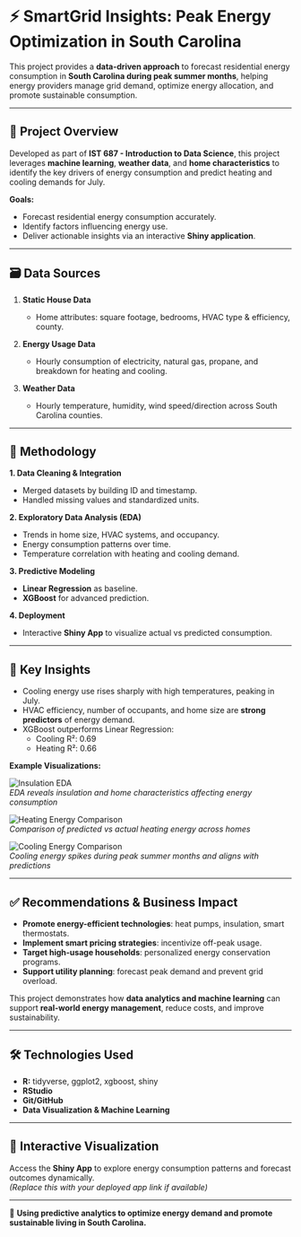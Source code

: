 # ⚡ SmartGrid Insights: Peak Energy Optimization in South Carolina

This project provides a **data-driven approach** to forecast residential energy consumption in **South Carolina during peak summer months**, helping energy providers manage grid demand, optimize energy allocation, and promote sustainable consumption.

---

## 📌 Project Overview

Developed as part of **IST 687 - Introduction to Data Science**, this project leverages **machine learning**, **weather data**, and **home characteristics** to identify the key drivers of energy consumption and predict heating and cooling demands for July.  

**Goals:**
- Forecast residential energy consumption accurately.
- Identify factors influencing energy use.
- Deliver actionable insights via an interactive **Shiny application**.

---

## 🗃️ Data Sources

1. **Static House Data**
   - Home attributes: square footage, bedrooms, HVAC type & efficiency, county.
   
2. **Energy Usage Data**
   - Hourly consumption of electricity, natural gas, propane, and breakdown for heating and cooling.

3. **Weather Data**
   - Hourly temperature, humidity, wind speed/direction across South Carolina counties.

---

## 🧪 Methodology

**1. Data Cleaning & Integration**
- Merged datasets by building ID and timestamp.
- Handled missing values and standardized units.

**2. Exploratory Data Analysis (EDA)**
- Trends in home size, HVAC systems, and occupancy.
- Energy consumption patterns over time.
- Temperature correlation with heating and cooling demand.

**3. Predictive Modeling**
- **Linear Regression** as baseline.
- **XGBoost** for advanced prediction.

**4. Deployment**
- Interactive **Shiny App** to visualize actual vs predicted consumption.

---

## 🧠 Key Insights

- Cooling energy use rises sharply with high temperatures, peaking in July.  
- HVAC efficiency, number of occupants, and home size are **strong predictors** of energy demand.  
- XGBoost outperforms Linear Regression:
  - Cooling R²: 0.69  
  - Heating R²: 0.66  

**Example Visualizations:**  

![Insulation EDA](Files/insulation_data_eda.png)  
*EDA reveals insulation and home characteristics affecting energy consumption*  

![Heating Energy Comparison](Files/Heating_Energy_Comparison.png)  
*Comparison of predicted vs actual heating energy across homes*  

![Cooling Energy Comparison](Files/Cooling_Energy_Comparison.png)  
*Cooling energy spikes during peak summer months and aligns with predictions*

---

## ✅ Recommendations & Business Impact

- **Promote energy-efficient technologies**: heat pumps, insulation, smart thermostats.  
- **Implement smart pricing strategies**: incentivize off-peak usage.  
- **Target high-usage households**: personalized energy conservation programs.  
- **Support utility planning**: forecast peak demand and prevent grid overload.  

This project demonstrates how **data analytics and machine learning** can support **real-world energy management**, reduce costs, and improve sustainability.

---

## 🛠️ Technologies Used

- **R:** tidyverse, ggplot2, xgboost, shiny  
- **RStudio**  
- **Git/GitHub**  
- **Data Visualization & Machine Learning**  

---

## 🚀 Interactive Visualization

Access the **Shiny App** to explore energy consumption patterns and forecast outcomes dynamically.  
*(Replace this with your deployed app link if available)*

---

🌱 **Using predictive analytics to optimize energy demand and promote sustainable living in South Carolina.**
